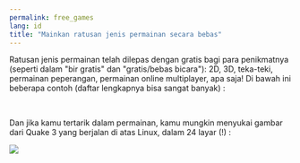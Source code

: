 ```yaml
---
permalink: free_games
lang: id
title: "Mainkan ratusan jenis permainan secara bebas"
---
```


Ratusan jenis permainan telah dilepas dengan gratis bagi para penikmatnya (seperti dalam "bir gratis" dan "gratis/bebas bicara"): 2D, 3D, teka-teki, permainan peperangan, permainan online multiplayer, apa saja! Di bawah ini beberapa contoh (daftar lengkapnya bisa sangat banyak) :

<div id="items">



<br class="clearboth" />


Dan jika kamu tertarik dalam permainan, kamu mungkin menyukai gambar dari Quake 3 yang berjalan di atas Linux, dalam 24 layar (!) :

<a href="Images/quake_24_screens.jpg"><img src="Images/quake_24_screens_thumbnail.jpg" /></a>





